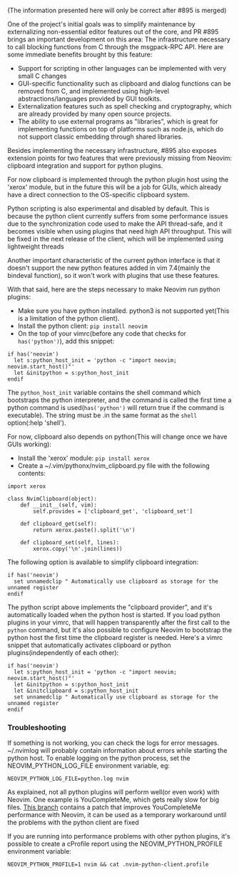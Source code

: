 (The information presented here will only be correct after #895 is merged)

One of the project's initial goals was to simplify maintenance by externalizing
non-essential editor features out of the core, and PR #895 brings an important
development on this area: The infrastructure necessary to call blocking
functions from C through the msgpack-RPC API. Here are some immediate benefits
brought by this feature:

- Support for scripting in other languages can be implemented with very small
  C changes
- GUI-specific functionality such as clipboard and dialog functions can be
  removed from C, and implemented using high-level abstractions/languages
  provided by GUI toolkits.
- Externalization features such as spell checking and cryptography, which are
  already provided by many open source projects.
- The ability to use external programs as "libraries", which is great for
  implementing functions on top of platforms such as node.js, which do not
  support classic embedding through shared libraries.

Besides implementing the necessary infrastructure, #895 also exposes extension
points for two features that were previously missing from Neovim: clipboard
integration and support for python plugins.

For now clipboard is implemented through the python plugin host using the
'xerox' module, but in the future this will be a job for GUIs, which already have
a direct connection to the OS-specific clipboard system.

Python scripting is also experimental and disabled by default. This is because
the python client currently suffers from some performance issues due to the
synchronization code used to make the API thread-safe, and it becomes visible
when using plugins that need high API throughput. This
will be fixed in the next release of the client, which will be implemented using
lightweight threads

Another important characteristic of the current python interface is that it
doesn't support the new python features added in vim 7.4(mainly the bindeval
function), so it won't work with plugins that use these features.

With that said, here are the steps necessary to make Neovim run python plugins:

- Make sure you have python installed. python3 is not supported yet(This is a
  limitation of the python client).
- Install the python client: `pip install neovim`
- On the top of your vimrc(before any code that checks for `has('python')`),
  add this snippet:

```vim
if has('neovim')
  let s:python_host_init = 'python -c "import neovim; neovim.start_host()"'
  let &initpython = s:python_host_init
endif
```

The `python_host_init` variable contains the shell command which bootstraps the
python interpreter, and the command is called the first time a python command
is used(`has('python')` will return true if the command is executable). The
string must be .in the same format as the `shell` option(:help 'shell').

For now, clipboard also depends on python(This will change once we have GUIs working):

- Install the 'xerox' module: `pip install xerox`
- Create a ~/.vim/pythonx/nvim_clipboard.py file with the following contents:

```
import xerox

class NvimClipboard(object):
    def __init__(self, vim):
        self.provides = ['clipboard_get', 'clipboard_set']

    def clipboard_get(self):
        return xerox.paste().split('\n')
    
    def clipboard_set(self, lines):
        xerox.copy('\n'.join(lines))
```

The following option is available to simplify clipboard integration:

```vim
if has('neovim')
  set unnamedclip " Automatically use clipboard as storage for the unnamed register
endif
```

The python script above implements the "clipboard provider", and it's automatically loaded when the python host is started. If you load python plugins in your vimrc, that will happen transparently after the first call to the `python` command, but it's also possible to configure Neovim to bootstrap the python host the first time the clipboard register is needed. Here's a vimrc snippet that automatically activates clipboard or python plugins(independently of each other):

```vim
if has('neovim')
  let s:python_host_init = 'python -c "import neovim; neovim.start_host()"'
  let &initpython = s:python_host_init
  let &initclipboard = s:python_host_init
  set unnamedclip " Automatically use clipboard as storage for the unnamed register
endif
```

### Troubleshooting

If something is not working, you can check the logs for error messages.
~/.nvimlog will probably contain information about errors while starting the
python host. To enable logging on the python process, set the
NEOVIM_PYTHON_LOG_FILE environment variable, eg:

```
NEOVIM_PYTHON_LOG_FILE=python.log nvim
```

As explained, not all python plugins will perform well(or even work) with
Neovim. One example is YouCompleteMe, which gets really slow for big files.
[This branch](https://github.com/tarruda/YouCompleteMe/tree/nvim2) contains a
patch that improves YouCompleteMe performance with Neovim, it can be used as a
temporary workaround until the problems with the python client are fixed

If you are running into performance problems with other python plugins, it's
possible to create a cProfile report using the NEOVIM_PYTHON_PROFILE
environment variable:

```
NEOVIM_PYTHON_PROFILE=1 nvim && cat .nvim-python-client.profile
```